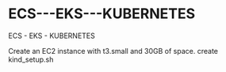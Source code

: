 # ECS---EKS---KUBERNETES
ECS - EKS - KUBERNETES

Create an EC2 instance with t3.small and 30GB of space.
create kind_setup.sh
